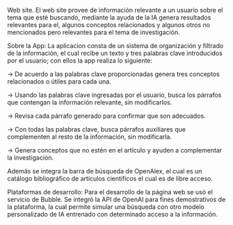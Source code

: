 Web site.
El web site provee de información relevante a un usuario sobre el tema que esté buscando, mediante la ayuda de la IA genera resultados relevantes para el, algunos conceptos relacionados y algunos otros no mencionados pero relevantes para el tema de investigación.

Sobre la App:
La aplicacion consta de un sistema de organización y filtrado de la información, el cual recibe un texto y tres palabras clave introducidos por el usuario; con ellos la app realiza lo siguiente:

-> De acuerdo a las palabras clave proporcionadas genera tres conceptos relacionados o útiles para cada una.

-> Usando las palabras clave ingresadas por el usuario, busca los párrafos que contengan la información relevante, sin modificarlos.

-> Revisa cada párrafo generado para confirmar que son adecuados.

-> Con todas las palabras clave, busca párrafos auxiliares que complementen al resto de la información, sin modificarla.

-> Genera conceptos que no estén en el artículo y ayuden a complementar la investigación.

Además se integra la barra de búsqueda de OpenAlex, el cual es un catálogo bibliográfico de artículos científicos el cual es de libre acceso.

Plataformas de desarrollo:
Para el desarrollo de la página web se usó el servicio de Bubble.
Se integró la API de OpenAI para fines demostrativos de la plataforma, la cual permite simular una búsqueda con otro modelo personalizado de IA entrenado con determinado acceso a la información.
